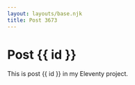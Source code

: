 ```yaml
---
layout: layouts/base.njk
title: Post 3673
---
```


# Post {{ id }}

This is post {{ id }} in my Eleventy project.
